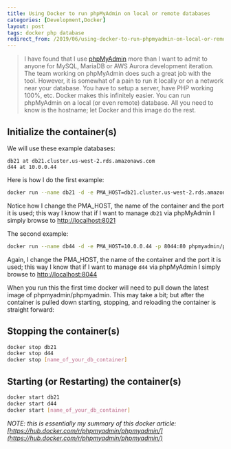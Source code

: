 ```yaml
---
title: Using Docker to run phpMyAdmin on local or remote databases
categories: [Development,Docker]
layout: post
tags: docker php database
redirect_from: /2019/06/using-docker-to-run-phpmyadmin-on-local-or-remote-databases
---
```


>I have found that I use [phpMyAdmin](https://www.phpmyadmin.net/) more than I want to admit to anyone for MySQL, MariaDB or AWS Aurora development iteration.  The team working on phpMyAdmin does such a great job with the tool.  However, it is somewhat of a pain to run it locally or on a network near your database.  You have to setup a server, have PHP working 100%, etc.  Docker makes this infinitely easier.  You can run phpMyAdmin on a local (or even remote) database.  All you need to know is the hostname; let Docker and this image do the rest.

Initialize the container(s)
---------------------------

We will use these example databases:

    db21 at db21.cluster.us-west-2.rds.amazonaws.com
    d44 at 10.0.0.44
    
Here is how I do the first example:
```bash
docker run --name db21 -d -e PMA_HOST=db21.cluster.us-west-2.rds.amazonaws.com -p 8021:80 phpmyadmin/phpmyadmin 
```

Notice how I change the PMA_HOST, the name of the container and the port it is used; this way I know that if I want to manage `db21` via phpMyAdmin I simply browse to [http://localhost:8021](http://localhost:8021)

The second example:
```bash
docker run --name db44 -d -e PMA_HOST=10.0.0.44 -p 8044:80 phpmyadmin/phpmyadmin 
```

Again, I change the PMA_HOST, the name of the container and the port it is used; this way I know that if I want to manage `d44` via phpMyAdmin I simply browse to [http://localhost:8044](http://localhost:8044)

When you run this the first time docker will need to pull down the latest image of phpmyadmin/phpmyadmin.  This may take a bit; but after the container is pulled down starting, stopping, and reloading the container is straight forward:

Stopping the container(s)
-------------------------
```bash
docker stop db21
docker stop d44
docker stop [name_of_your_db_container]
```

Starting (or Restarting) the container(s)
-----------------------------------------
```bash
docker start db21
docker start d44
docker start [name_of_your_db_container]
```

*NOTE: this is essentially my summary of this docker article: [https://hub.docker.com/r/phpmyadmin/phpmyadmin/](https://hub.docker.com/r/phpmyadmin/phpmyadmin/)*


